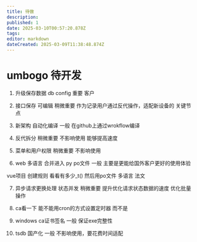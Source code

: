 ```yaml
---
title: 待做
description: 
published: 1
date: 2025-03-10T00:57:20.878Z
tags: 
editor: markdown
dateCreated: 2025-03-09T11:38:48.874Z
---
```


# umbogo 待开发
1. 升级保存数据 db config
重要 客户

2. 接口保存 可编辑
稍微重要 作为记录用户通过反代操作，适配新设备的 关键节点

3. 新架构 自动化编译
一般 在github上通过wrokflow编译

4. 反代拆分
稍微重要 不影响使用 能够提高速度

5. 菜单和用户权限 
稍微重要 不影响使用

6. web 多语言 合并进入 py po文件
一般 主要是更能给国外客户更好的使用体验

vue项目 创建规则
看看有多少_t()
然后用po文件
多语言 法文

7. 异步请求更换处理 状态并发
稍微重要 提升优化请求状态数据的速度 优化批量操作

8. ca看一下 能不能用cron的方式设置定时器 而不是

9. windows ca证书签名
一般 保证exe完整性

10. tsdb 国产化
一般 不影响使用，要花费时间适配
